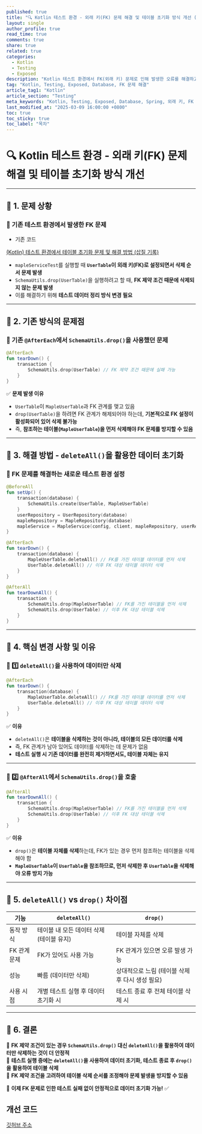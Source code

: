 ```yaml
---
published: true
title: "🔍 Kotlin 테스트 환경 - 외래 키(FK) 문제 해결 및 테이블 초기화 방식 개선 (삽질 기록)"
layout: single
author_profile: true
read_time: true
comments: true
share: true
related: true
categories:
  - Kotlin
  - Testing
  - Exposed
description: "Kotlin 테스트 환경에서 FK(외래 키) 문제로 인해 발생한 오류를 해결하고 테이블 초기화 방식을 개선한 방법"
tag: "Kotlin, Testing, Exposed, Database, FK 문제 해결"
article_tag1: "Kotlin"
article_section: "Testing"
meta_keywords: "Kotlin, Testing, Exposed, Database, Spring, 외래 키, FK 문제 해결"
last_modified_at: "2025-03-09 16:00:00 +0800"
toc: true
toc_sticky: true
toc_label: "목차"
---
```


# **🔍 Kotlin 테스트 환경 - 외래 키(FK) 문제 해결 및 테이블 초기화 방식 개선**

---

## **📌 1. 문제 상황**

### **🔹 기존 테스트 환경에서 발생한 FK 문제**

- 기존 코드

<a href="https://nicednjsdud.github.io/kotlin/testing/Kotlin-Kotlin-Kotlin-%ED%85%8C%EC%8A%A4%ED%8A%B8-%ED%99%98%EA%B2%BD%EC%97%90%EC%84%9C-%ED%85%8C%EC%9D%B4%EB%B8%94-%EC%B4%88%EA%B8%B0%ED%99%94-%EB%AC%B8%EC%A0%9C-%EB%B0%8F-%ED%95%B4%EA%B2%B0-%EB%B0%A9%EB%B2%95/">(Kotlin) 테스트 환경에서 테이블 초기화 문제 및 해결 방법 (삽질 기록)</a>

- `mapleServiceTest`를 실행할 때 **`UserTable`이 외래 키(FK)로 설정되면서 삭제 순서 문제 발생**
- `SchemaUtils.drop(UserTable)`을 실행하려고 할 때, **FK 제약 조건 때문에 삭제되지 않는 문제 발생**
- 이를 해결하기 위해 **테스트 데이터 정리 방식 변경 필요**

---

## **📌 2. 기존 방식의 문제점**

### **🔹 기존 `@AfterEach`에서 `SchemaUtils.drop()`을 사용했던 문제**

```kotlin
@AfterEach
fun tearDown() {
    transaction {
        SchemaUtils.drop(UserTable) // FK 제약 조건 때문에 실패 가능
    }
}
```

✅ **문제 발생 이유**

- `UserTable`이 `MapleUserTable`과 FK 관계를 맺고 있음
- `drop(UserTable)`을 하려면 FK 관계가 해제되어야 하는데, **기본적으로 FK 설정이 활성화되어 있어 삭제 불가능**
- 즉, **참조하는 테이블(`MapleUserTable`)을 먼저 삭제해야 FK 문제를 방지할 수 있음**

---

## **📌 3. 해결 방법 - `deleteAll()`을 활용한 데이터 초기화**

### **🔹 FK 문제를 해결하는 새로운 테스트 환경 설정**

```kotlin
@BeforeAll
fun setUp() {
    transaction(database) {
        SchemaUtils.create(UserTable, MapleUserTable)
    }
    userRepository = UserRepository(database)
    mapleRepository = MapleRepository(database)
    mapleService = MapleService(config, client, mapleRepository, userRepository)
}

@AfterEach
fun tearDown() {
    transaction(database) {
        MapleUserTable.deleteAll() // FK를 가진 테이블 데이터를 먼저 삭제
        UserTable.deleteAll() // 이후 FK 대상 테이블 데이터 삭제
    }
}

@AfterAll
fun tearDownAll() {
    transaction {
        SchemaUtils.drop(MapleUserTable) // FK를 가진 테이블을 먼저 삭제
        SchemaUtils.drop(UserTable) // 이후 FK 대상 테이블 삭제
    }
}
```

---

## **📌 4. 핵심 변경 사항 및 이유**

### **🔹 1️⃣ `deleteAll()`을 사용하여 데이터만 삭제**

```kotlin
@AfterEach
fun tearDown() {
    transaction(database) {
        MapleUserTable.deleteAll() // FK를 가진 테이블 데이터를 먼저 삭제
        UserTable.deleteAll() // 이후 FK 대상 테이블 데이터 삭제
    }
}
```

✅ **이유**

- `deleteAll()`은 **테이블을 삭제하는 것이 아니라, 테이블의 모든 데이터를 삭제**
- 즉, FK 관계가 남아 있어도 데이터를 삭제하는 데 문제가 없음
- **테스트 실행 시 기존 데이터를 완전히 제거하면서도, 테이블 자체는 유지**

---

### **🔹 2️⃣ `@AfterAll`에서 `SchemaUtils.drop()`을 호출**

```kotlin
@AfterAll
fun tearDownAll() {
    transaction {
        SchemaUtils.drop(MapleUserTable) // FK를 가진 테이블을 먼저 삭제
        SchemaUtils.drop(UserTable) // 이후 FK 대상 테이블 삭제
    }
}
```

✅ **이유**

- `drop()`은 **테이블 자체를 삭제**하는데, FK가 있는 경우 먼저 참조하는 테이블을 삭제해야 함
- **`MapleUserTable`이 `UserTable`을 참조하므로, 먼저 삭제한 후 `UserTable`을 삭제해야 오류 방지 가능**

---

## **📌 5. `deleteAll()` vs `drop()` 차이점**

| 기능         | `deleteAll()`                            | `drop()`                                        |
| ------------ | ---------------------------------------- | ----------------------------------------------- |
| 동작 방식    | 테이블 내 모든 데이터 삭제 (테이블 유지) | 테이블 자체를 삭제                              |
| FK 관계 문제 | FK가 있어도 사용 가능                    | FK 관계가 있으면 오류 발생 가능                 |
| 성능         | 빠름 (데이터만 삭제)                     | 상대적으로 느림 (테이블 삭제 후 다시 생성 필요) |
| 사용 시점    | 개별 테스트 실행 후 데이터 초기화 시     | 테스트 종료 후 전체 테이블 삭제 시              |

---

## **📌 6. 결론**

🚀 **FK 제약 조건이 있는 경우 `SchemaUtils.drop()` 대신 `deleteAll()`을 활용하여 데이터만 삭제하는 것이 더 안정적**  
🚀 **테스트 실행 중에는 `deleteAll()`을 사용하여 데이터 초기화, 테스트 종료 후 `drop()`을 활용하여 테이블 삭제**  
🚀 **FK 제약 조건을 고려하여 테이블 삭제 순서를 조정해야 문제 발생을 방지할 수 있음**

📌 **이제 FK 문제로 인한 테스트 실패 없이 안정적으로 데이터 초기화 가능!** ✅

## 개선 코드

<a href="https://github.com/nicednjsdud/M-rich_backend/commit/4cc2f29ba5452e62d2f51844a918d5c75a1a4192">
깃허브 주소</a>
